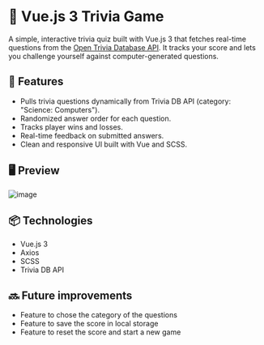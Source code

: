 # 🎯 Vue.js 3 Trivia Game

A simple, interactive trivia quiz built with Vue.js 3 that fetches real-time questions from the [Open Trivia Database API](https://opentdb.com/). It tracks your score and lets you challenge yourself against computer-generated questions.

## 🚀 Features

- Pulls trivia questions dynamically from Trivia DB API (category: "Science: Computers").
- Randomized answer order for each question.
- Tracks player wins and losses.
- Real-time feedback on submitted answers.
- Clean and responsive UI built with Vue and SCSS.

## 🖥️ Preview

![image](https://github.com/user-attachments/assets/87ffb7a2-6bb7-4f44-89e2-68f256b259b6)

## 📦 Technologies

- Vue.js 3
- Axios
- SCSS
- Trivia DB API

## 🔜 Future improvements

- Feature to chose the category of the questions
- Feature to save the score in local storage
- Feature to reset the score and start a new game
